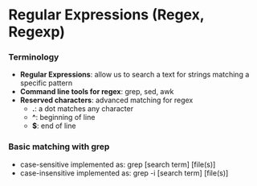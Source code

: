 # Regular Expressions (Regex, Regexp)

### Terminology
- __Regular Expressions__: allow us to search a text for strings matching a specific pattern
- __Command line tools for regex__: grep, sed, awk
- __Reserved characters__: advanced matching for regex
    * __.__: a dot matches any character
    * __^__: beginning of line
    * __$__: end of line


### Basic matching with grep
- case-sensitive implemented as: grep [search term] [file(s)]
- case-insensitive implemented as: grep -i [search term] [file(s)]
